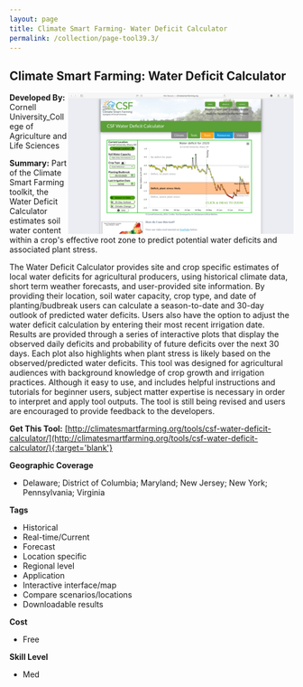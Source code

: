 ```yaml
---
layout: page
title: Climate Smart Farming- Water Deficit Calculator
permalink: /collection/page-tool39.3/
---
```

## Climate Smart Farming: Water Deficit Calculator

<img src="/images/scaled_250_400/TOOLID_39.3_ScreenCapture-1.png" style="max-height:250px;max-width:400;" align="right"/>

**Developed By:** Cornell University_College of Agriculture and Life Sciences

**Summary:** Part of the Climate Smart Farming toolkit, the Water Deficit Calculator estimates soil water content within a crop's effective root zone to predict potential water deficits and associated plant stress.  

The Water Deficit Calculator provides site and crop specific estimates of local water deficits for agricultural producers, using historical climate data, short term weather forecasts, and user-provided site information. By providing their location, soil water capacity, crop type, and date of planting/budbreak users can calculate a season-to-date and 30-day outlook of predicted water deficits. Users also have the option to adjust the water deficit calculation by entering their most recent irrigation date. Results are provided through a series of interactive plots that display the observed daily deficits and probability of future deficits over the next 30 days. Each plot also highlights when plant stress is likely based on the observed/predicted water deficits. This tool was designed for agricultural audiences with background knowledge of crop growth and irrigation practices. Although it easy to use, and includes helpful instructions and tutorials for beginner users, subject matter expertise is necessary in order to interpret and apply tool outputs. The tool is still being revised and users are encouraged to provide feedback to the developers. 

**Get This Tool:** [http://climatesmartfarming.org/tools/csf-water-deficit-calculator/](http://climatesmartfarming.org/tools/csf-water-deficit-calculator/){:target='blank'}

**Geographic Coverage**

* Delaware; District of Columbia; Maryland; New Jersey; New York; Pennsylvania; Virginia

**Tags**

*  Historical
*  Real-time/Current
*  Forecast
*  Location specific
*  Regional level
*  Application
*  Interactive interface/map
*  Compare scenarios/locations
*  Downloadable results

**Cost**

* Free

**Skill Level**

* Med
